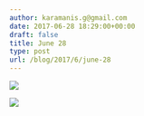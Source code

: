 ```yaml
---
author: karamanis.g@gmail.com
date: 2017-06-28 18:29:00+00:00
draft: false
title: June 28
type: post
url: /blog/2017/6/june-28
---
```




  
   ![](https://images.squarespace-cdn.com/content/v1/4f3f61bae4b063b909445965/1498666180371-K29M5B0XTZ3XOBDMF9XN/ke17ZwdGBToddI8pDm48kLSERMgCVymnItqhne5EfYV7gQa3H78H3Y0txjaiv_0fDoOvxcdMmMKkDsyUqMSsMWxHk725yiiHCCLfrh8O1z5QHyNOqBUUEtDDsRWrJLTmMCg6RGY8TrcVSOIk4QoDPnvjthEs8TAhVmYN7i_-QaEW7L_Q40KNxq4S2FLq3V0y/IMG_1501.jpg?format=original)

  

  
   ![](https://images.squarespace-cdn.com/content/v1/4f3f61bae4b063b909445965/1498666180212-GSPRONG5UPVUA5HTPWSV/ke17ZwdGBToddI8pDm48kJUlZr2Ql5GtSKWrQpjur5t7gQa3H78H3Y0txjaiv_0fDoOvxcdMmMKkDsyUqMSsMWxHk725yiiHCCLfrh8O1z5QPOohDIaIeljMHgDF5CVlOqpeNLcJ80NK65_fV7S1UfNdxJhjhuaNor070w_QAc94zjGLGXCa1tSmDVMXf8RUVhMJRmnnhuU1v2M8fLFyJw/IMG_1503.jpg?format=original)

  



